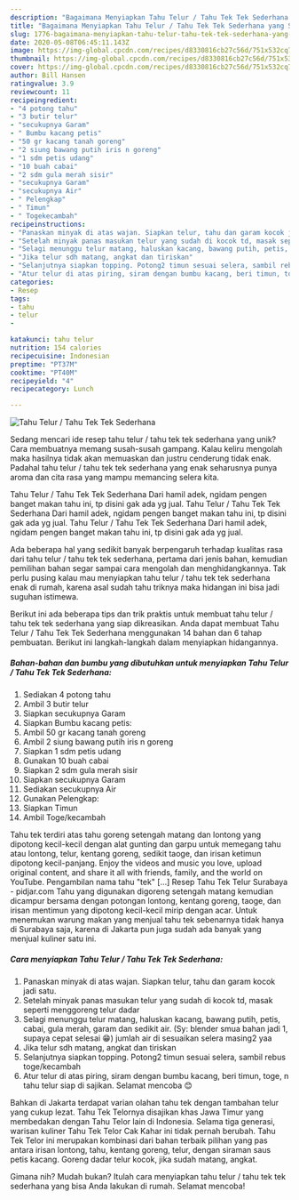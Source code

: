 ```yaml
---
description: "Bagaimana Menyiapkan Tahu Telur / Tahu Tek Tek Sederhana yang Sempurna"
title: "Bagaimana Menyiapkan Tahu Telur / Tahu Tek Tek Sederhana yang Sempurna"
slug: 1776-bagaimana-menyiapkan-tahu-telur-tahu-tek-tek-sederhana-yang-sempurna
date: 2020-05-08T06:45:11.143Z
image: https://img-global.cpcdn.com/recipes/d8330816cb27c56d/751x532cq70/tahu-telur-tahu-tek-tek-sederhana-foto-resep-utama.jpg
thumbnail: https://img-global.cpcdn.com/recipes/d8330816cb27c56d/751x532cq70/tahu-telur-tahu-tek-tek-sederhana-foto-resep-utama.jpg
cover: https://img-global.cpcdn.com/recipes/d8330816cb27c56d/751x532cq70/tahu-telur-tahu-tek-tek-sederhana-foto-resep-utama.jpg
author: Bill Hansen
ratingvalue: 3.9
reviewcount: 11
recipeingredient:
- "4 potong tahu"
- "3 butir telur"
- "secukupnya Garam"
- " Bumbu kacang petis"
- "50 gr kacang tanah goreng"
- "2 siung bawang putih iris n goreng"
- "1 sdm petis udang"
- "10 buah cabai"
- "2 sdm gula merah sisir"
- "secukupnya Garam"
- "secukupnya Air"
- " Pelengkap"
- " Timun"
- " Togekecambah"
recipeinstructions:
- "Panaskan minyak di atas wajan. Siapkan telur, tahu dan garam kocok jadi satu."
- "Setelah minyak panas masukan telur yang sudah di kocok td, masak seperti menggoreng telur dadar"
- "Selagi menunggu telur matang, haluskan kacang, bawang putih, petis, cabai, gula merah, garam dan sedikit air. (Sy: blender smua bahan jadi 1, supaya cepat selesai 😁) jumlah air di sesuaikan selera masing2 yaa"
- "Jika telur sdh matang, angkat dan tiriskan"
- "Selanjutnya siapkan topping. Potong2 timun sesuai selera, sambil rebus toge/kecambah"
- "Atur telur di atas piring, siram dengan bumbu kacang, beri timun, toge, n tahu telur siap di sajikan. Selamat mencoba 😊"
categories:
- Resep
tags:
- tahu
- telur
- 

katakunci: tahu telur  
nutrition: 154 calories
recipecuisine: Indonesian
preptime: "PT37M"
cooktime: "PT40M"
recipeyield: "4"
recipecategory: Lunch

---
```



![Tahu Telur / Tahu Tek Tek Sederhana](https://img-global.cpcdn.com/recipes/d8330816cb27c56d/751x532cq70/tahu-telur-tahu-tek-tek-sederhana-foto-resep-utama.jpg)

Sedang mencari ide resep tahu telur / tahu tek tek sederhana yang unik? Cara membuatnya memang susah-susah gampang. Kalau keliru mengolah maka hasilnya tidak akan memuaskan dan justru cenderung tidak enak. Padahal tahu telur / tahu tek tek sederhana yang enak seharusnya punya aroma dan cita rasa yang mampu memancing selera kita.

Tahu Telur / Tahu Tek Tek Sederhana Dari hamil adek, ngidam pengen banget makan tahu ini, tp disini gak ada yg jual. Tahu Telur / Tahu Tek Tek Sederhana Dari hamil adek, ngidam pengen banget makan tahu ini, tp disini gak ada yg jual. Tahu Telur / Tahu Tek Tek Sederhana Dari hamil adek, ngidam pengen banget makan tahu ini, tp disini gak ada yg jual.

Ada beberapa hal yang sedikit banyak berpengaruh terhadap kualitas rasa dari tahu telur / tahu tek tek sederhana, pertama dari jenis bahan, kemudian pemilihan bahan segar sampai cara mengolah dan menghidangkannya. Tak perlu pusing kalau mau menyiapkan tahu telur / tahu tek tek sederhana enak di rumah, karena asal sudah tahu triknya maka hidangan ini bisa jadi suguhan istimewa.


Berikut ini ada beberapa tips dan trik praktis untuk membuat tahu telur / tahu tek tek sederhana yang siap dikreasikan. Anda dapat membuat Tahu Telur / Tahu Tek Tek Sederhana menggunakan 14 bahan dan 6 tahap pembuatan. Berikut ini langkah-langkah dalam menyiapkan hidangannya.

<!--inarticleads1-->

##### Bahan-bahan dan bumbu yang dibutuhkan untuk menyiapkan Tahu Telur / Tahu Tek Tek Sederhana:

1. Sediakan 4 potong tahu
1. Ambil 3 butir telur
1. Siapkan secukupnya Garam
1. Siapkan  Bumbu kacang petis:
1. Ambil 50 gr kacang tanah goreng
1. Ambil 2 siung bawang putih iris n goreng
1. Siapkan 1 sdm petis udang
1. Gunakan 10 buah cabai
1. Siapkan 2 sdm gula merah sisir
1. Siapkan secukupnya Garam
1. Sediakan secukupnya Air
1. Gunakan  Pelengkap:
1. Siapkan  Timun
1. Ambil  Toge/kecambah


Tahu tek terdiri atas tahu goreng setengah matang dan lontong yang dipotong kecil-kecil dengan alat gunting dan garpu untuk memegang tahu atau lontong, telur, kentang goreng, sedikit taoge, dan irisan ketimun dipotong kecil-panjang. Enjoy the videos and music you love, upload original content, and share it all with friends, family, and the world on YouTube. Pengambilan nama tahu &#34;tek&#34; […] Resep Tahu Tek Telur Surabaya - pidjar.com Tahu yang digunakan digoreng setengah matang kemudian dicampur bersama dengan potongan lontong, kentang goreng, taoge, dan irisan mentimun yang dipotong kecil-kecil mirip dengan acar. Untuk menemukan warung makan yang menjual tahu tek sebenarnya tidak hanya di Surabaya saja, karena di Jakarta pun juga sudah ada banyak yang menjual kuliner satu ini. 

<!--inarticleads2-->

##### Cara menyiapkan Tahu Telur / Tahu Tek Tek Sederhana:

1. Panaskan minyak di atas wajan. Siapkan telur, tahu dan garam kocok jadi satu.
1. Setelah minyak panas masukan telur yang sudah di kocok td, masak seperti menggoreng telur dadar
1. Selagi menunggu telur matang, haluskan kacang, bawang putih, petis, cabai, gula merah, garam dan sedikit air. (Sy: blender smua bahan jadi 1, supaya cepat selesai 😁) jumlah air di sesuaikan selera masing2 yaa
1. Jika telur sdh matang, angkat dan tiriskan
1. Selanjutnya siapkan topping. Potong2 timun sesuai selera, sambil rebus toge/kecambah
1. Atur telur di atas piring, siram dengan bumbu kacang, beri timun, toge, n tahu telur siap di sajikan. Selamat mencoba 😊


Bahkan di Jakarta terdapat varian olahan tahu tek dengan tambahan telur yang cukup lezat. Tahu Tek Telornya disajikan khas Jawa Timur yang membedakan dengan Tahu Telor lain di Indonesia. Selama tiga generasi, warisan kuliner Tahu Tek Telor Cak Kahar ini tidak pernah berubah. Tahu Tek Telor ini merupakan kombinasi dari bahan terbaik pilihan yang pas antara irisan lontong, tahu, kentang goreng, telur, dengan siraman saus petis kacang. Goreng dadar telur kocok, jika sudah matang, angkat. 

Gimana nih? Mudah bukan? Itulah cara menyiapkan tahu telur / tahu tek tek sederhana yang bisa Anda lakukan di rumah. Selamat mencoba!
